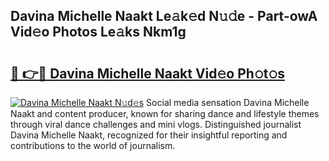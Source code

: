 ## Davina Michelle Naakt Le𝚊k𝚎d N𝚞𝚍e - Part-owA Vid𝚎o Photos Le𝚊ks Nkm1g

# <h2><a href="http://fb81oa.evod.top/?m=Davina+Michelle+Naakt">🔗 👉🔴 Davina Michelle Naakt Vid𝚎o Ph𝚘t𝚘s</a></h2>

[![Davina Michelle Naakt N𝚞d𝚎s](https://i.imgur.com/8V9OHl7.gif)](http://fb81oa.evod.top/?m=Davina+Michelle+Naakt)
Social media sensation Davina Michelle Naakt and content producer, known for sharing dance and lifestyle themes through viral dance challenges and mini vlogs. Distinguished journalist Davina Michelle Naakt, recognized for their insightful reporting and contributions to the world of journalism. 
